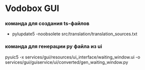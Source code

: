 # Vodobox GUI

### команда для создания ts-файлов
- pylupdate5 -noobsolete src/translation/translation_sources.txt 

### команда для генерации py файла из ui
pyuic5 -x services/gui/resources/ui_interface/waiting_window.ui -o services/gui/guiservice/ui/converted/gen_waiting_window.py